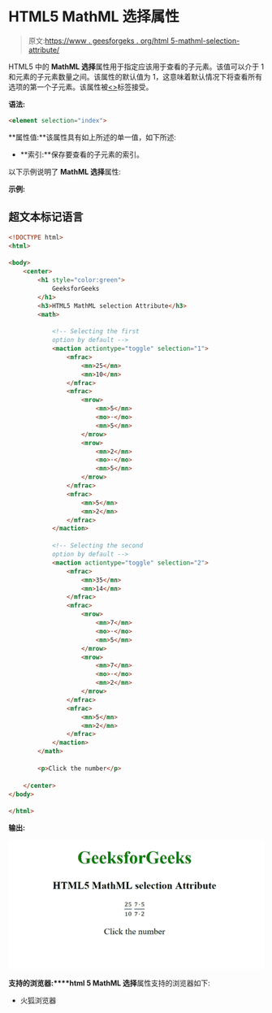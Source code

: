 # HTML5 MathML 选择属性

> 原文:[https://www . geesforgeks . org/html 5-mathml-selection-attribute/](https://www.geeksforgeeks.org/html5-mathml-selection-attribute/)

HTML5 中的 **MathML 选择**属性用于指定应该用于查看的子元素。该值可以介于 1 和元素的子元素数量之间。该属性的默认值为 1，这意味着默认情况下将查看所有选项的第一个子元素。该属性被[<>](https://www.geeksforgeeks.org/html5-mathml-maction-tag/)标签接受。

**语法:**

```html
<element selection="index">
```

**属性值:**该属性具有如上所述的单一值，如下所述:

*   **索引:**保存要查看的子元素的索引。

以下示例说明了 **MathML 选择**属性:

**示例:**

## 超文本标记语言

```html
<!DOCTYPE html>
<html>

<body>
    <center>
        <h1 style="color:green">
            GeeksforGeeks
        </h1>
        <h3>HTML5 MathML selection Attribute</h3>
        <math>

            <!-- Selecting the first 
            option by default -->
            <maction actiontype="toggle" selection="1">
                <mfrac>
                    <mn>25</mn>
                    <mn>10</mn>
                </mfrac>
                <mfrac>
                    <mrow>
                        <mn>5</mn>
                        <mo>⋅</mo>
                        <mn>5</mn>
                    </mrow>
                    <mrow>
                        <mn>2</mn>
                        <mo>⋅</mo>
                        <mn>5</mn>
                    </mrow>
                </mfrac>
                <mfrac>
                    <mn>5</mn>
                    <mn>2</mn>
                </mfrac>
            </maction>

            <!-- Selecting the second
            option by default -->
            <maction actiontype="toggle" selection="2">
                <mfrac>
                    <mn>35</mn>
                    <mn>14</mn>
                </mfrac>
                <mfrac>
                    <mrow>
                        <mn>7</mn>
                        <mo>⋅</mo>
                        <mn>5</mn>
                    </mrow>
                    <mrow>
                        <mn>7</mn>
                        <mo>⋅</mo>
                        <mn>2</mn>
                    </mrow>
                </mfrac>
                <mfrac>
                    <mn>5</mn>
                    <mn>2</mn>
                </mfrac>
            </maction>
        </math>

        <p>Click the number</p>

    </center>
</body>

</html>
```

**输出:**

![](img/8c74db2fa9e851f554561ce2045baaf0.png)

**支持的浏览器:****html 5 MathML 选择**属性支持的浏览器如下:

*   火狐浏览器